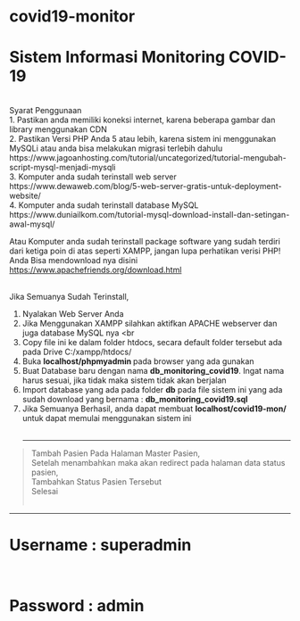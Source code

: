 # covid19-monitor

<h1>Sistem Informasi Monitoring COVID-19</h1>
<br>
Syarat Penggunaan <br>
1. Pastikan anda memiliki koneksi internet, karena beberapa gambar dan library menggunakan CDN <br>
2. Pastikan Versi PHP Anda 5 atau lebih, karena sistem ini menggunakan MySQLi atau anda bisa melakukan migrasi terlebih dahulu <br>
   https://www.jagoanhosting.com/tutorial/uncategorized/tutorial-mengubah-script-mysql-menjadi-mysqli <br>
3. Komputer anda sudah terinstall web server <br>
  https://www.dewaweb.com/blog/5-web-server-gratis-untuk-deployment-website/ <br>
4. Komputer anda sudah terinstall database MySQL <br>
  https://www.duniailkom.com/tutorial-mysql-download-install-dan-setingan-awal-mysql/ <br>

Atau Komputer anda sudah terinstall package software yang sudah terdiri dari ketiga poin di atas seperti XAMPP, jangan lupa perhatikan verisi PHP! Anda Bisa mendownload nya disini <br>
https://www.apachefriends.org/download.html <br><br>

Jika Semuanya Sudah Terinstall,
1. Nyalakan Web Server Anda <br>
2. Jika Menggunakan XAMPP silahkan aktifkan APACHE webserver dan juga database MySQL nya <br
3. Copy file ini ke dalam folder htdocs, secara default folder tersebut ada pada Drive C:/xampp/htdocs/ <br>
4. Buka <b> localhost/phpmyadmin </b> pada browser yang ada gunakan <br>
5. Buat Database baru dengan nama <b>db_monitoring_covid19</b>. Ingat nama harus sesuai, jika tidak maka sistem tidak akan berjalan <br>
6. Import database yang ada pada folder <b>db</b> pada file sistem ini yang ada sudah download yang bernama : <b>db_monitoring_covid19.sql</b>
7. Jika Semuanya Berhasil, anda dapat membuat <b>localhost/covid19-mon/</b> untuk dapat memulai menggunakan sistem ini <br><br><hr>

> Tambah Pasien Pada Halaman Master Pasien, <br>
> Setelah menambahkan maka akan redirect pada halaman data status pasien, <br>
> Tambahkan Status Pasien Tersebut <br>
> Selesai <br><br>

<hr>
<h1>Username  : superadmin</h1><br>
<h1>Password  : admin</h1>
